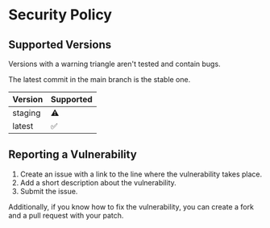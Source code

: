 # Security Policy

## Supported Versions

Versions with a warning triangle aren't tested and contain bugs.

The latest commit in the main branch is the stable one.

| Version | Supported          |
| ------- | ------------------ |
| staging | :warning:          |
| latest  | :white_check_mark: |

## Reporting a Vulnerability

1. Create an issue with a link to the line where the vulnerability takes place.
2. Add a short description about the vulnerability.
3. Submit the issue.

Additionally, if you know how to fix the vulnerability, you can create a fork and a pull request with your patch.
